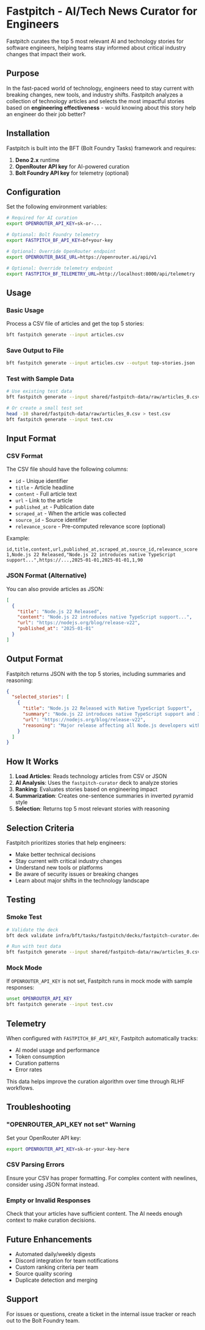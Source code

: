 # Fastpitch - AI/Tech News Curator for Engineers

Fastpitch curates the top 5 most relevant AI and technology stories for software
engineers, helping teams stay informed about critical industry changes that
impact their work.

## Purpose

In the fast-paced world of technology, engineers need to stay current with
breaking changes, new tools, and industry shifts. Fastpitch analyzes a
collection of technology articles and selects the most impactful stories based
on **engineering effectiveness** - would knowing about this story help an
engineer do their job better?

## Installation

Fastpitch is built into the BFT (Bolt Foundry Tasks) framework and requires:

1. **Deno 2.x** runtime
2. **OpenRouter API key** for AI-powered curation
3. **Bolt Foundry API key** for telemetry (optional)

## Configuration

Set the following environment variables:

```bash
# Required for AI curation
export OPENROUTER_API_KEY=sk-or-...

# Optional: Bolt Foundry telemetry
export FASTPITCH_BF_API_KEY=bf+your-key

# Optional: Override OpenRouter endpoint
export OPENROUTER_BASE_URL=https://openrouter.ai/api/v1

# Optional: Override telemetry endpoint
export FASTPITCH_BF_TELEMETRY_URL=http://localhost:8000/api/telemetry
```

## Usage

### Basic Usage

Process a CSV file of articles and get the top 5 stories:

```bash
bft fastpitch generate --input articles.csv
```

### Save Output to File

```bash
bft fastpitch generate --input articles.csv --output top-stories.json
```

### Test with Sample Data

```bash
# Use existing test data
bft fastpitch generate --input shared/fastpitch-data/raw/articles_0.csv

# Or create a small test set
head -10 shared/fastpitch-data/raw/articles_0.csv > test.csv
bft fastpitch generate --input test.csv
```

## Input Format

### CSV Format

The CSV file should have the following columns:

- `id` - Unique identifier
- `title` - Article headline
- `content` - Full article text
- `url` - Link to the article
- `published_at` - Publication date
- `scraped_at` - When the article was collected
- `source_id` - Source identifier
- `relevance_score` - Pre-computed relevance score (optional)

Example:

```csv
id,title,content,url,published_at,scraped_at,source_id,relevance_score
1,Node.js 22 Released,"Node.js 22 introduces native TypeScript support...",https://...,2025-01-01,2025-01-01,1,90
```

### JSON Format (Alternative)

You can also provide articles as JSON:

```json
[
  {
    "title": "Node.js 22 Released",
    "content": "Node.js 22 introduces native TypeScript support...",
    "url": "https://nodejs.org/blog/release-v22",
    "published_at": "2025-01-01"
  }
]
```

## Output Format

Fastpitch returns JSON with the top 5 stories, including summaries and
reasoning:

```json
{
  "selected_stories": [
    {
      "title": "Node.js 22 Released with Native TypeScript Support",
      "summary": "Node.js 22 introduces native TypeScript support and 30% performance improvements, eliminating the need for separate transpilation.",
      "url": "https://nodejs.org/blog/release-v22",
      "reasoning": "Major release affecting all Node.js developers with breaking changes and new capabilities that change development workflows"
    }
  ]
}
```

## How It Works

1. **Load Articles**: Reads technology articles from CSV or JSON
2. **AI Analysis**: Uses the `fastpitch-curator` deck to analyze stories
3. **Ranking**: Evaluates stories based on engineering impact
4. **Summarization**: Creates one-sentence summaries in inverted pyramid style
5. **Selection**: Returns top 5 most relevant stories with reasoning

## Selection Criteria

Fastpitch prioritizes stories that help engineers:

- Make better technical decisions
- Stay current with critical industry changes
- Understand new tools or platforms
- Be aware of security issues or breaking changes
- Learn about major shifts in the technology landscape

## Testing

### Smoke Test

```bash
# Validate the deck
bft deck validate infra/bft/tasks/fastpitch/decks/fastpitch-curator.deck.md

# Run with test data
bft fastpitch generate --input shared/fastpitch-data/raw/articles_0.csv
```

### Mock Mode

If `OPENROUTER_API_KEY` is not set, Fastpitch runs in mock mode with sample
responses:

```bash
unset OPENROUTER_API_KEY
bft fastpitch generate --input test.csv
```

## Telemetry

When configured with `FASTPITCH_BF_API_KEY`, Fastpitch automatically tracks:

- AI model usage and performance
- Token consumption
- Curation patterns
- Error rates

This data helps improve the curation algorithm over time through RLHF workflows.

## Troubleshooting

### "OPENROUTER_API_KEY not set" Warning

Set your OpenRouter API key:

```bash
export OPENROUTER_API_KEY=sk-or-your-key-here
```

### CSV Parsing Errors

Ensure your CSV has proper formatting. For complex content with newlines,
consider using JSON format instead.

### Empty or Invalid Responses

Check that your articles have sufficient content. The AI needs enough context to
make curation decisions.

## Future Enhancements

- Automated daily/weekly digests
- Discord integration for team notifications
- Custom ranking criteria per team
- Source quality scoring
- Duplicate detection and merging

## Support

For issues or questions, create a ticket in the internal issue tracker or reach
out to the Bolt Foundry team.
